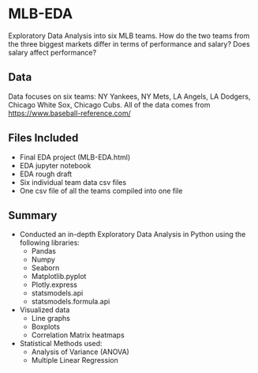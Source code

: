 # MLB-EDA
Exploratory Data Analysis into six MLB teams. How do the two teams from the three biggest markets differ in terms of performance and salary? Does salary affect performance?

## Data
Data focuses on six teams: NY Yankees, NY Mets, LA Angels, LA Dodgers, Chicago White Sox, Chicago Cubs. All of the data comes from https://www.baseball-reference.com/ 

## Files Included
- Final EDA project (MLB-EDA.html)
- EDA jupyter notebook
- EDA rough draft
- Six individual team data csv files
- One csv file of all the teams compiled into one file

## Summary
- Conducted an in-depth Exploratory Data Analysis in Python using the following libraries:
  - Pandas
  - Numpy
  - Seaborn
  - Matplotlib.pyplot
  - Plotly.express
  - statsmodels.api
  - statsmodels.formula.api
- Visualized data
  - Line graphs
  - Boxplots
  - Correlation Matrix heatmaps
- Statistical Methods used:
  - Analysis of Variance (ANOVA)
  - Multiple Linear Regression
